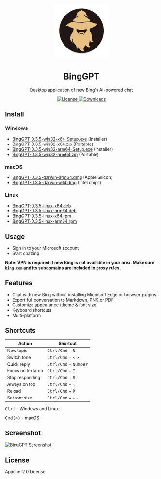 <p align="center">
  <img width="180" src="./icon.png" alt="BingGPT">
  <h1 align="center">BingGPT</h1>
  <p align="center">Desktop application of new Bing's AI-powered chat</p>
</p>

<p align="center">
  <a href="https://opensource.org/licenses/Apache-2.0">
    <img alt="License" src="https://img.shields.io/badge/license-Apache_2.0-green">
  </a>
  <a href="https://github.com/dice2o/BingGPT/releases">
    <img alt="Downloads" src="https://img.shields.io/github/downloads/dice2o/BingGPT/total?color=blue">
   </a>
</p>

## Install

### Windows

- [BingGPT-0.3.5-win32-x64-Setup.exe](https://github.com/dice2o/BingGPT/releases/download/v0.3.5/BingGPT-0.3.5-win32-x64-Setup.exe) (Installer)
- [BingGPT-0.3.5-win32-x64.zip](https://github.com/dice2o/BingGPT/releases/download/v0.3.5/BingGPT-0.3.5-win32-x64.zip) (Portable)
- [BingGPT-0.3.5-win32-arm64-Setup.exe](https://github.com/dice2o/BingGPT/releases/download/v0.3.5/BingGPT-0.3.5-win32-arm64-Setup.exe) (Installer)
- [BingGPT-0.3.5-win32-arm64.zip](https://github.com/dice2o/BingGPT/releases/download/v0.3.5/BingGPT-0.3.5-win32-arm64.zip) (Portable)

### macOS

- [BingGPT-0.3.5-darwin-arm64.dmg](https://github.com/dice2o/BingGPT/releases/download/v0.3.5/BingGPT-0.3.5-darwin-arm64.dmg) (Apple Silicon)
- [BingGPT-0.3.5-darwin-x64.dmg](https://github.com/dice2o/BingGPT/releases/download/v0.3.5/BingGPT-0.3.5-darwin-x64.dmg) (Intel chips)

### Linux

- [BingGPT-0.3.5-linux-x64.deb](https://github.com/dice2o/BingGPT/releases/download/v0.3.5/BingGPT-0.3.5-linux-x64.deb)
- [BingGPT-0.3.5-linux-arm64.deb](https://github.com/dice2o/BingGPT/releases/download/v0.3.5/BingGPT-0.3.5-linux-arm64.deb)
- [BingGPT-0.3.5-linux-x64.rpm](https://github.com/dice2o/BingGPT/releases/download/v0.3.5/BingGPT-0.3.5-linux-x64.rpm)
- [BingGPT-0.3.5-linux-arm64.rpm](https://github.com/dice2o/BingGPT/releases/download/v0.3.5/BingGPT-0.3.5-linux-arm64.rpm)

## Usage

- Sign in to your Microsoft account
- Start chatting

**Note: VPN is required if new Bing is not available in your area. Make sure `bing.com` and its subdomains are included in proxy rules.**

## Features

- Chat with new Bing without installing Microsoft Edge or browser plugins
- Export full conversation to Markdown, PNG or PDF
- Customize appearance (theme & font size)
- Keyboard shortcuts
- Multi-platform

## Shortcuts

| Action            | Shortcut                                        |
| ----------------- | ----------------------------------------------- |
| New topic         | <kbd>Ctrl/Cmd</kbd> + <kbd>N</kbd>              |
| Switch tone       | <kbd>Ctrl/Cmd</kbd> + <kbd><</kbd> <kbd>></kbd> |
| Quick reply       | <kbd>Ctrl/Cmd</kbd> + <kbd>Number</kbd>         |
| Focus on textarea | <kbd>Ctrl/Cmd</kbd> + <kbd>I</kbd>              |
| Stop responding   | <kbd>Ctrl/Cmd</kbd> + <kbd>S</kbd>              |
| Always on top     | <kbd>Ctrl/Cmd</kbd> + <kbd>T</kbd>              |
| Reload            | <kbd>Ctrl/Cmd</kbd> + <kbd>R</kbd>              |
| Set font size     | <kbd>Ctrl/Cmd</kbd> + <kbd>+</kbd> <kbd>-</kbd> |

<kbd>Ctrl</kbd> - Windows and Linux

<kbd>Cmd(⌘)</kbd> - macOS

## Screenshot

<img width="601" src="./screenshot.png" alt="BingGPT Screenshot">

## License

Apache-2.0 License
